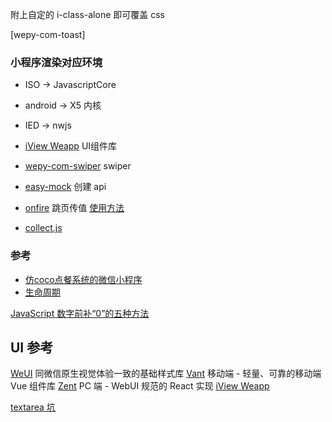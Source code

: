

附上自定的 i-class-alone 即可覆盖 css

[wepy-com-toast]

### 小程序渲染对应环境

* ISO -> JavascriptCore
* android -> X5 内核
* IED -> nwjs


* [iView Weapp](https://weapp.iviewui.com/) UI组件库 
* [wepy-com-swiper]() swiper
* [easy-mock](https://easy-mock.com/) 创建 api
* [onfire](https://github.com/hustcc/onfire.js) 跳页传值
 [使用方法](https://juejin.im/post/5ad0243651882532ce6599bc)
 
* [collect.js](https://zhuanlan.zhihu.com/p/27501111)

### 参考
* [仿coco点餐系统的微信小程序](https://github.com/lpbird/imitate-coco-xcx)
* [生命周期](https://www.jianshu.com/p/0078507e14d3)

[JavaScript 数字前补“0”的五种方法](https://blog.csdn.net/chy555chy/article/details/62886715)



## UI 参考
[WeUI](https://github.com/Tencent/weui/blob/master/README_cn.md)
同微信原生视觉体验一致的基础样式库
[Vant](https://youzan.github.io/vant/#/zh-CN/intro)  移动端 - 轻量、可靠的移动端 Vue 组件库
[Zent](https://youzan.github.io/zent/zh/guides/install)  PC 端 - WebUI 规范的 React 实现
[iView Weapp](https://weapp.iviewui.com/)

[textarea 坑](http://www.wxapp-union.com/forum.php?mod=viewthread&tid=3270)

